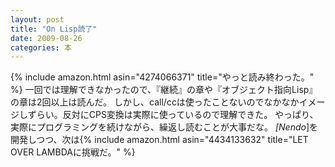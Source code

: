 ```yaml
---
layout: post
title: "On Lisp読了"
date: 2009-08-26
categories: 本
---
```

 {% include amazon.html asin="4274066371" title="やっと読み終わった。" %}
一回では理解できなかったので、『継続』の章や『オブジェクト指向Lisp』の章は2回以上は読んだ。
しかし、call/ccは使ったことないのでなかなかイメージしずらい。反対にCPS変換は実際に使っているので理解できた。
やっぱり、実際にプログラミングを続けながら、繰返し読むことが大事だな。
*[Nendo*]を開発しつつ、次は{% include amazon.html asin="4434133632" title="LET OVER LAMBDAに挑戦だ。" %}

